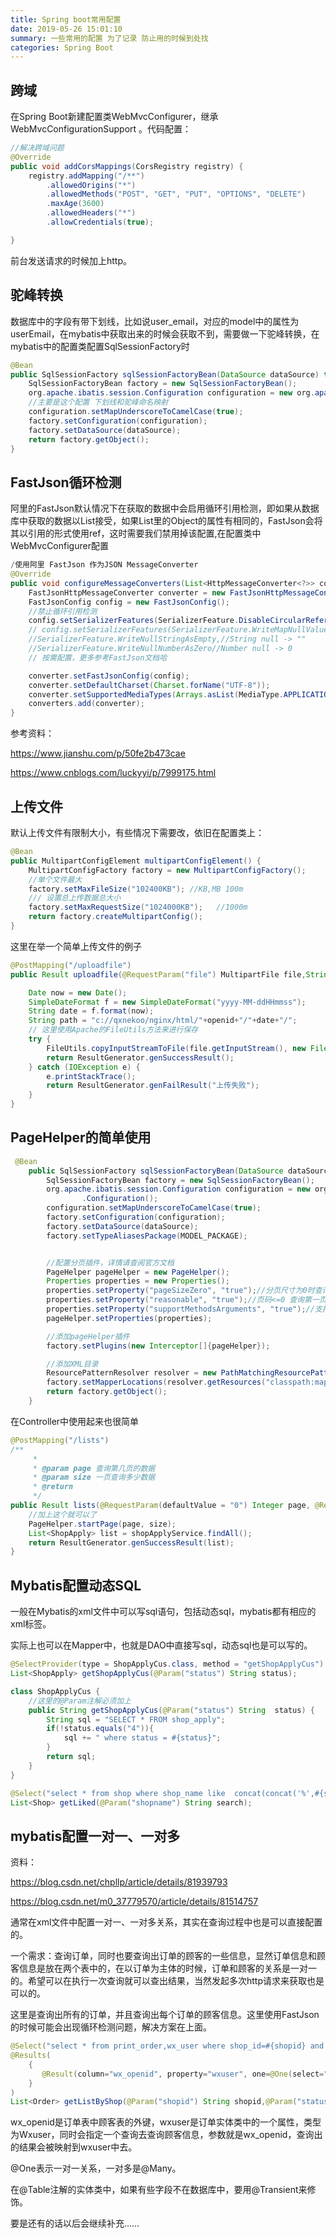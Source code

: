 ```yaml
---
title: Spring boot常用配置
date: 2019-05-26 15:01:10
summary: 一些常用的配置 为了记录 防止用的时候到处找
categories: Spring Boot
---
```




## 跨域

在Spring Boot新建配置类WebMvcConfigurer，继承WebMvcConfigurationSupport 。代码配置：

```java
//解决跨域问题
@Override
public void addCorsMappings(CorsRegistry registry) {
    registry.addMapping("/**")
        .allowedOrigins("*")
        .allowedMethods("POST", "GET", "PUT", "OPTIONS", "DELETE")
        .maxAge(3600)
        .allowedHeaders("*")
        .allowCredentials(true);

}
```

前台发送请求的时候加上http。

## 驼峰转换

数据库中的字段有带下划线，比如说user_email，对应的model中的属性为userEmail，在mybatis中获取出来的时候会获取不到，需要做一下驼峰转换，在mybatis中的配置类配置SqlSessionFactory时

```java
@Bean
public SqlSessionFactory sqlSessionFactoryBean(DataSource dataSource) throws Exception {
    SqlSessionFactoryBean factory = new SqlSessionFactoryBean();
    org.apache.ibatis.session.Configuration configuration = new org.apache.ibatis.session.Configuration();
    //主要是这个配置 下划线和驼峰命名映射
    configuration.setMapUnderscoreToCamelCase(true);
    factory.setConfiguration(configuration);
    factory.setDataSource(dataSource);
    return factory.getObject();
}
```

## FastJson循环检测

阿里的FastJson默认情况下在获取的数据中会启用循环引用检测，即如果从数据库中获取的数据以List接受，如果List里的Object的属性有相同的，FastJson会将其以引用的形式使用ref，这时需要我们禁用掉该配置,在配置类中WebMvcConfigurer配置

```java
/使用阿里 FastJson 作为JSON MessageConverter
@Override
public void configureMessageConverters(List<HttpMessageConverter<?>> converters) {
    FastJsonHttpMessageConverter converter = new FastJsonHttpMessageConverter();
    FastJsonConfig config = new FastJsonConfig();
    //禁止循环引用检测
    config.setSerializerFeatures(SerializerFeature.DisableCircularReferenceDetect);
    // config.setSerializerFeatures(SerializerFeature.WriteMapNullValue);//保留空的字段
    //SerializerFeature.WriteNullStringAsEmpty,//String null -> ""
    //SerializerFeature.WriteNullNumberAsZero//Number null -> 0
    // 按需配置，更多参考FastJson文档哈

    converter.setFastJsonConfig(config);
    converter.setDefaultCharset(Charset.forName("UTF-8"));
    converter.setSupportedMediaTypes(Arrays.asList(MediaType.APPLICATION_JSON_UTF8));
    converters.add(converter);
}
```

参考资料：

https://www.jianshu.com/p/50fe2b473cae

https://www.cnblogs.com/luckyyi/p/7999175.html

## 上传文件

默认上传文件有限制大小，有些情况下需要改，依旧在配置类上：

```java
@Bean
public MultipartConfigElement multipartConfigElement() {
    MultipartConfigFactory factory = new MultipartConfigFactory();
    //单个文件最大
    factory.setMaxFileSize("102400KB"); //KB,MB 100m
    /// 设置总上传数据总大小
    factory.setMaxRequestSize("1024000KB");   //1000m
    return factory.createMultipartConfig();
}
```

这里在举一个简单上传文件的例子

```java
@PostMapping("/uploadfile")
public Result uploadfile(@RequestParam("file") MultipartFile file,String openid,String filename){

    Date now = new Date();
    SimpleDateFormat f = new SimpleDateFormat("yyyy-MM-ddHHmmss");
    String date = f.format(now);
    String path = "c://qxnekoo/nginx/html/"+openid+"/"+date+"/";
    // 这里使用Apache的FileUtils方法来进行保存
    try {
        FileUtils.copyInputStreamToFile(file.getInputStream(), new File(path, filename));
        return ResultGenerator.genSuccessResult();
    } catch (IOException e) {
        e.printStackTrace();
        return ResultGenerator.genFailResult("上传失败");
    }
}
```



## PageHelper的简单使用



```java
 @Bean
    public SqlSessionFactory sqlSessionFactoryBean(DataSource dataSource) throws Exception {
        SqlSessionFactoryBean factory = new SqlSessionFactoryBean();
        org.apache.ibatis.session.Configuration configuration = new org.apache.ibatis.session
                .Configuration();
        configuration.setMapUnderscoreToCamelCase(true);
        factory.setConfiguration(configuration);
        factory.setDataSource(dataSource);
        factory.setTypeAliasesPackage(MODEL_PACKAGE);


        //配置分页插件，详情请查阅官方文档
        PageHelper pageHelper = new PageHelper();
        Properties properties = new Properties();
        properties.setProperty("pageSizeZero", "true");//分页尺寸为0时查询所有纪录不再执行分页
        properties.setProperty("reasonable", "true");//页码<=0 查询第一页，页码>=总页数查询最后一页
        properties.setProperty("supportMethodsArguments", "true");//支持通过 Mapper 接口参数来传递分页参数
        pageHelper.setProperties(properties);

        //添加pageHelper插件
        factory.setPlugins(new Interceptor[]{pageHelper});

        //添加XML目录
        ResourcePatternResolver resolver = new PathMatchingResourcePatternResolver();
        factory.setMapperLocations(resolver.getResources("classpath:mapper/*.xml"));
        return factory.getObject();
    }
```

在Controller中使用起来也很简单

```java
@PostMapping("/lists")
/**
     * 
     * @param page 查询第几页的数据
     * @param size 一页查询多少数据
     * @return
     */
public Result lists(@RequestParam(defaultValue = "0") Integer page, @RequestParam(defaultValue = "0") Integer size) {
    //加上这个就可以了
    PageHelper.startPage(page, size);
    List<ShopApply> list = shopApplyService.findAll();
    return ResultGenerator.genSuccessResult(list);
}
```



## Mybatis配置动态SQL

一般在Mybatis的xml文件中可以写sql语句，包括动态sql，mybatis都有相应的xml标签。

实际上也可以在Mapper中，也就是DAO中直接写sql，动态sql也是可以写的。

```java
@SelectProvider(type = ShopApplyCus.class, method = "getShopApplyCus")
List<ShopApply> getShopApplyCus(@Param("status") String status);

class ShopApplyCus {
    //这里的@Param注解必须加上
    public String getShopApplyCus(@Param("status") String  status) {
        String sql = "SELECT * FROM shop_apply";
        if(!status.equals("4")){
            sql += " where status = #{status}";
        }
        return sql;
    }
}

@Select("select * from shop where shop_name like  concat(concat('%',#{shopname}),'%') and opreation_status=1")
List<Shop> getLiked(@Param("shopname") String search);
```



## mybatis配置一对一、一对多

资料：

https://blog.csdn.net/chpllp/article/details/81939793

https://blog.csdn.net/m0_37779570/article/details/81514757

通常在xml文件中配置一对一、一对多关系，其实在查询过程中也是可以直接配置的。

一个需求：查询订单，同时也要查询出订单的顾客的一些信息，显然订单信息和顾客信息是放在两个表中的，在以订单为主体的时候，订单和顾客的关系是一对一的。希望可以在执行一次查询就可以查出结果，当然发起多次http请求来获取也是可以的。

这里是查询出所有的订单，并且查询出每个订单的顾客信息。这里使用FastJson的时候可能会出现循环检测问题，解决方案在上面。

```java
@Select("select * from print_order,wx_user where shop_id=#{shopid} and status=#{status} and wx_user.openid=print_order.wx_openid")
@Results(
    {
       @Result(column="wx_openid", property="wxuser", one=@One(select="com.company.project.dao.WxuserMapper.selectByopenid"))
    }
)
List<Order> getListByShop(@Param("shopid") String shopid,@Param("status") int status);
```

wx_openid是订单表中顾客表的外键，wxuser是订单实体类中的一个属性，类型为Wxuser，同时会指定一个查询去查询顾客信息，参数就是wx_openid，查询出的结果会被映射到wxuser中去。

@One表示一对一关系，一对多是@Many。

在@Table注解的实体类中，如果有些字段不在数据库中，要用@Transient来修饰。



要是还有的话以后会继续补充……

